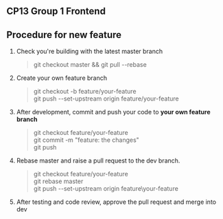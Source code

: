 ## CP13 Group 1 Frontend

## Procedure for new feature

1. Check you're building with the latest master branch
   > git checkout master && git pull --rebase
2. Create your own feature branch
   > git checkout -b feature/your-feature  
   > git push --set-upstream origin feature/your-feature
3. After development, commit and push your code to **your own feature branch**
   > git checkout feature/your-feature  
   > git commit -m "feature: the changes"  
   > git push
4. Rebase master and raise a pull request to the dev branch.
   > git checkout feature/your-feature  
   > git rebase master  
   > git push --set-upstream origin feature\your-feature
5. After testing and code review, approve the pull request and merge into dev
